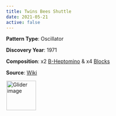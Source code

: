 ```yaml
---
title: Twins Bees Shuttle
date: 2021-05-21
active: false
---
```



**Pattern Type**: Oscillator

**Discovery Year**: 1971

**Composition**: x2 [B-Heptomino](https://galapagos.netlify.app/database/b-heptomino/) & x4 [Blocks](https://galapagos.netlify.app/database/block/)

**Source**: [Wiki](https://www.conwaylife.com/wiki/Twin_bees_shuttle)
<!--more-->

<p>
<script type="text/javascript" src="https://www.conwaylife.com/js/lv-plugin.js"></script></p>

<div class="rle"><div class="codebox"><div style="display:none; position: relative; z-index: 1031;"><code>x = 22, y = 7, rule = Life
17bo$2o15b2o8b2o$2o16b2o7b2o$13b2o2b2o4$13b2o2b2o$2o16b2o7b2o$2o15b2o
8b2o$17bo!
#C [[ THEME 6 GRID GRIDMAJOR 0 ZOOM 14.0 ]]
#C [[ COLOR ARROW Orange ARROWSIZE 3 0.05 ARROWALPHA 0.70 ]]
#C [[  ARROW -2 12 30 12 32  ]]
#C [[ COLOR ARROW Red ARROWSIZE 3 0.1 ARROWALPHA 0.70 ]]
#C [[  ARROW 30 12 30 -2 32  ]]
#C [[ COLOR ARROW Green ARROWSIZE 3 0.05 ARROWALPHA 0.70 ]]
#C [[  ARROW 30 -2 -2 -2 32  ]]
#C [[ COLOR ARROW Blue ARROWSIZE 3 0.1 ARROWALPHA 0.70 ]]
#C [[  ARROW -2 -2 -2 12 32  ]]
#C [[ COLOR LABEL Green LABELSIZE 40  LABELALPHA 0.70 ]]
#C [[ LABEL 15 -4 14 "Twins Bee Shuttle" ]]
#C [[ COLOR ARROW Purple ARROWSIZE 3 0.1 ARROWALPHA 0.70 ]]
#C [[  ARROW -2 4 3 4 32.0  ]]
#C [[ COLOR ARROW Cyan ARROWSIZE 3 0.1 ARROWALPHA 0.70 ]]
#C [[  ARROW 3 4 3 -1 32.0  ]]
#C [[ COLOR ARROW Yellow ARROWSIZE 3 0.1 ARROWALPHA 0.70 ]]
#C [[  ARROW 3 -1 -2 -1 32.0  ]]
#C [[ COLOR ARROW Brown ARROWSIZE 3 0.1 ARROWALPHA 0.70 ]]
#C [[  ARROW -2 -1 -2 4 32.0  ]]
#C [[ LABEL 0 5 32 "Block" ]]
#C [[ COLOR ARROW Fuchsia ARROWSIZE 3 0.1 ARROWALPHA 0.70 ]]
#C [[  ARROW 15 5 21 5 32.0  ]]
#C [[ COLOR ARROW Lime ARROWSIZE 3 0.1 ARROWALPHA 0.70 ]]
#C [[  ARROW 21 5 21 -2 32.0  ]]
#C [[ COLOR ARROW Salmon ARROWSIZE 3 0.1 ARROWALPHA 0.70 ]]
#C [[  ARROW 21 -2 15 -2 32.0  ]]
#C [[ COLOR ARROW Gray ARROWSIZE 3 0.1 ARROWALPHA 0.70 ]]
#C [[  ARROW 15 -2 15 5 32.0  ]]
#C [[ COLOR LABEL Green LABELSIZE 40  LABELALPHA 0.70 ]]
#C [[ LABEL 11 1 32 "B-Heptomino" ]]
#C [[ COLOR ARROW Purple ARROWSIZE 3 0.1 ARROWALPHA 0.70 ]]
#C [[  ARROW -2 11 3 11 32.0  ]]
#C [[ COLOR ARROW Cyan ARROWSIZE 3 0.1 ARROWALPHA 0.70 ]]
#C [[  ARROW 3 11 3 6 32.0  ]]
#C [[ COLOR ARROW Yellow ARROWSIZE 3 0.1 ARROWALPHA 0.70 ]]
#C [[  ARROW 3 6 -2 6 32.0  ]]
#C [[ COLOR ARROW Brown ARROWSIZE 3 0.1 ARROWALPHA 0.70 ]]
#C [[  ARROW -2 6 -2 11 32.0  ]]
#C [[ LABEL 0 12 32 "Block" ]]
#C [[ COLOR ARROW Purple ARROWSIZE 3 0.1 ARROWALPHA 0.70 ]]
#C [[  ARROW 25 11 30 11 32.0  ]]
#C [[ COLOR ARROW Cyan ARROWSIZE 3 0.1 ARROWALPHA 0.70 ]]
#C [[  ARROW 30 11 30 6 32.0  ]]
#C [[ COLOR ARROW Yellow ARROWSIZE 3 0.1 ARROWALPHA 0.70 ]]
#C [[  ARROW 30 6 25 6 32.0  ]]
#C [[ COLOR ARROW Brown ARROWSIZE 3 0.1 ARROWALPHA 0.70 ]]
#C [[  ARROW 25 6 25 11 32.0  ]]
#C [[ LABEL 27 12 32 "Block" ]]
#C [[ COLOR ARROW Purple ARROWSIZE 3 0.1 ARROWALPHA 0.70 ]]
#C [[  ARROW 25 4 30 4 32.0  ]]
#C [[ COLOR ARROW Cyan ARROWSIZE 3 0.1 ARROWALPHA 0.70 ]]
#C [[  ARROW 30 4 30 -1 32.0  ]]
#C [[ COLOR ARROW Yellow ARROWSIZE 3 0.1 ARROWALPHA 0.70 ]]
#C [[  ARROW 30 -1 25 -1 32.0  ]]
#C [[ COLOR ARROW Brown ARROWSIZE 3 0.1 ARROWALPHA 0.70 ]]
#C [[  ARROW 25 -1 25 4 32.0  ]]
#C [[ LABEL 27 5 32 "Block" ]]
#C [[ COLOR ARROW Fuchsia ARROWSIZE 3 0.1 ARROWALPHA 0.70 ]]
#C [[  ARROW 15 5 21 5 32.0  ]]
#C [[ COLOR ARROW Lime ARROWSIZE 3 0.1 ARROWALPHA 0.70 ]]
#C [[  ARROW 21 5 21 12 32.0  ]]
#C [[ COLOR ARROW Salmon ARROWSIZE 3 0.1 ARROWALPHA 0.70 ]]
#C [[  ARROW 21 12 15 12 32.0  ]]
#C [[ COLOR ARROW Gray ARROWSIZE 3 0.1 ARROWALPHA 0.70 ]]
#C [[  ARROW 15 12 15 5 32.0  ]]
#C [[ COLOR LABEL Green LABELSIZE 40  LABELALPHA 0.70 ]]
#C [[ LABEL 11 9 32 "B-Heptomino" ]]
</code></div></div><canvas width="760" height="560" style="margin-left:1px; position: relative; z-index: 1031;"><noscript> <a href="https://www.conwaylife.com/wiki/File:Glider.png" class="image" title="Glider image"><img alt="Glider image" src="https://www.conwaylife.com/w/images/7/79/Glider.png" decoding="async" width="81" height="81" /></a> </noscript></canvas></div>
